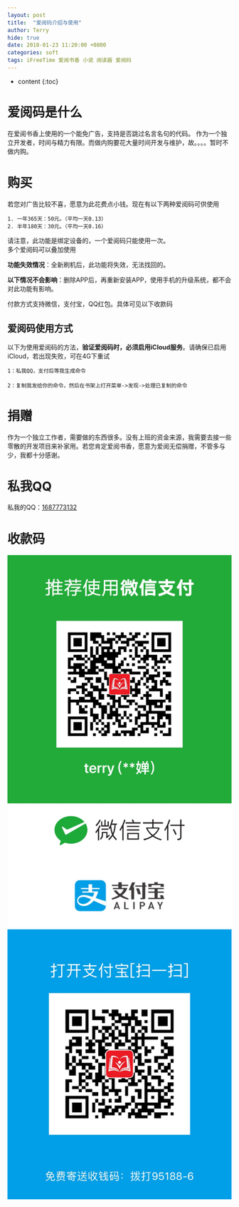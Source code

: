 ```yaml
---
layout: post
title:  "爱阅码介绍与使用"
author: Terry
hide: true
date: 2018-01-23 11:20:00 +0800
categories: soft
tags: iFreeTime 爱阅书香 小说 阅读器 爱阅码
---
```

 
* content
{:toc}

# 爱阅码是什么

在爱阅书香上使用的一个能免广告，支持是否跳过名言名句的代码。
作为一个独立开发者，时间与精力有限。而做内购要花大量时间开发与维护，故。。。。暂时不做内购。





# 购买

若您对广告比较不喜，愿意为此花费点小钱。现在有以下两种爱阅码可供使用

```
1. 一年365天：50元。（平均一天0.13）
2. 半年180天：30元。（平均一天0.16）
```

请注意，此功能是绑定设备的，一个爱阅码只能使用一次。<br>
多个爱阅码可以叠加使用<br>

**功能失效情况**：全新刷机后，此功能将失效，无法找回的。<br>

**以下情况不会影响**：删除APP后，再重新安装APP，使用手机的升级系统，都不会对此功能有影响。<br>

付款方式支持微信，支付宝，QQ红包。具体可见以下收款码

## 爱阅码使用方式

以下为使用爱阅码的方法，**验证爱阅码时，必须启用iCloud服务**。请确保已启用iCloud，若出现失败，可在4G下重试

```
1：私我QQ，支付后等我生成命令

2：复制我发给你的命令，然后在书架上打开菜单->发现->处理已复制的命令
```

# 捐赠
作为一个独立工作者，需要做的东西很多。没有上班的资金来源，我需要去接一些零散的开发项目来补家用。若您肯定爱阅书香，愿意为爱阅无偿捐赠，不管多与少，我都十分感谢。

# 私我QQ
<p>私我的QQ：<a href="mqq://im/chat?chat_type=wpa&uin=1687773132&version=1&src_type=web">1687773132</a></p>

# 收款码

![微信](/files/IMG_0059.JPG)
![支付宝](/files/IMG_0060.JPG)



